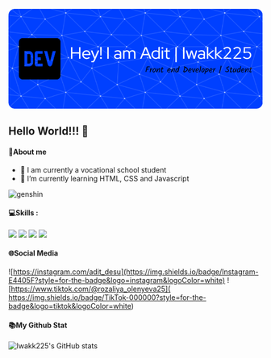 ![Header](img/header.png)

<!--
**Iwakk225/Iwakk225** is a ✨ _special_ ✨ repository because its `README.md` (this file) appears on your GitHub profile.

Here are some ideas to get you started:

- 🔭 I’m currently working on ...
- 🌱 I’m currently learning ...
- 👯 I’m looking to collaborate on ...
- 🤔 I’m looking for help with ...
- 💬 Ask me about ...
- 📫 How to reach me: ...
- 😄 Pronouns: ...
- ⚡ Fun fact: ...
-->
## Hello World!!! 👋
#### 💫About me
- 🔭 I am currently a vocational school student
- 🌱 I’m currently learning HTML, CSS and Javascript

![genshin](https://media0.giphy.com/media/v1.Y2lkPTc5MGI3NjExM2NkNmx4dGlnNGU3N3BwMnlrdmE4Y25keWRtZ2ZsdnVreGxwNm9kaSZlcD12MV9pbnRlcm5hbF9naWZfYnlfaWQmY3Q9Zw/XcZeYnhtLpLhTIoTaD/giphy.gif)

#### 💻Skills :

<img src="https://img.shields.io/badge/HTML5-E34F26?style=for-the-badge&logo=html5&logoColor=white" />
<img src="https://img.shields.io/badge/CSS3-1572B6?style=for-the-badge&logo=css3&logoColor=white" />
<img src="https://img.shields.io/badge/JavaScript-323330?style=for-the-badge&logo=javascript&logoColor=F7DF1E" />
<img src="https://img.shields.io/badge/Bootstrap-563D7C?style=for-the-badge&logo=bootstrap&logoColor=white" />


#### 🌐Social Media

![https://instagram.com/adit_desu](https://img.shields.io/badge/Instagram-E4405F?style=for-the-badge&logo=instagram&logoColor=white) ![https://www.tiktok.com/@rozaliya_olenyeva25](    https://img.shields.io/badge/TikTok-000000?style=for-the-badge&logo=tiktok&logoColor=white)



#### 📚My Github Stat

![Iwakk225's GitHub stats](https://github-readme-stats.vercel.app/api?username=Iwakk225&show_icons=true&theme=radical)